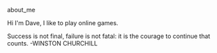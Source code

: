 

about_me

Hi I'm Dave, I like to play online games.

Success is not final, failure is not fatal: it is the courage to continue that counts.
-WINSTON CHURCHILL
